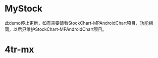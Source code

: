 # MyStock
此demo停止更新，如有需要请看StockChart-MPAndroidChart项目，功能相同，以后只维护StockChart-MPAndroidChart项目。
# 4tr-mx
